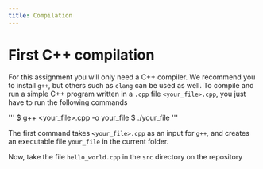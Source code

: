 ```yaml
---
title: Compilation
---
```


# First C++ compilation

For this assignment you will only need a C++ compiler. We recommend you to install `g++`, but others such as `clang` can be used as well.
To compile and run a simple C++ program written in a `.cpp` file `<your_file>.cpp`, you just have to run the following commands

'''
$ g++ <your_file>.cpp -o your_file
$ ./your_file
'''

The first command takes `<your_file>.cpp` as an input for `g++`, and creates an executable file `your_file` in the current folder. 

Now, take the file `hello_world.cpp` in the `src` directory on the repository 

